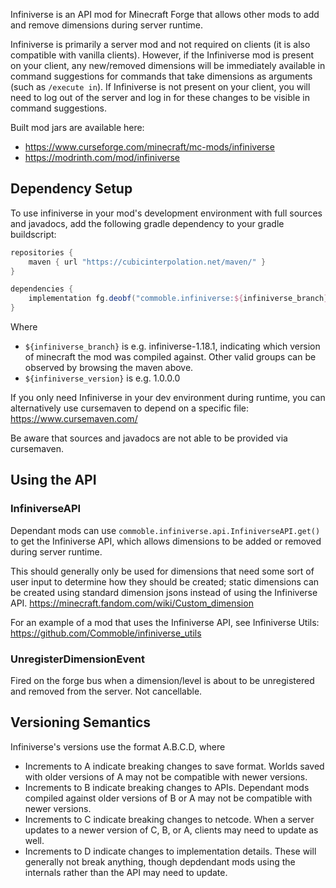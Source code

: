 Infiniverse is an API mod for Minecraft Forge that allows other mods to add and remove dimensions during server runtime.

Infiniverse is primarily a server mod and not required on clients (it is also compatible with vanilla clients). However, if the Infiniverse mod is present on your client, any new/removed dimensions will be immediately available in command suggestions for commands that take dimensions as arguments (such as `/execute in`). If Infiniverse is not present on your client, you will need to log out of the server and log in for these changes to be visible in command suggestions.

Built mod jars are available here:
* <https://www.curseforge.com/minecraft/mc-mods/infiniverse>
* <https://modrinth.com/mod/infiniverse>

## Dependency Setup

To use infiniverse in your mod's development environment with full sources and javadocs, add the following gradle dependency to your gradle buildscript:

```gradle
repositories {
	maven { url "https://cubicinterpolation.net/maven/" }
}

dependencies {
	implementation fg.deobf("commoble.infiniverse:${infiniverse_branch}:${infiniverse_version}")
}
```
Where
* `${infiniverse_branch}` is e.g. infiniverse-1.18.1, indicating which version of minecraft the mod was compiled against. Other valid groups can be observed by browsing the maven above.
* `${infiniverse_version}` is e.g. 1.0.0.0

If you only need Infiniverse in your dev environment during runtime, you can alternatively use cursemaven to depend on a specific file: <https://www.cursemaven.com/>

Be aware that sources and javadocs are not able to be provided via cursemaven.

## Using the API

### InfiniverseAPI

Dependant mods can use `commoble.infiniverse.api.InfiniverseAPI.get()` to get the Infiniverse API, which allows dimensions to be added or removed during server runtime.

This should generally only be used for dimensions that need some sort of user input to determine how they should be created; static dimensions can be created using standard dimension jsons instead of using the Infiniverse API. <https://minecraft.fandom.com/wiki/Custom_dimension>

For an example of a mod that uses the Infiniverse API, see Infiniverse Utils: <https://github.com/Commoble/infiniverse_utils>

### UnregisterDimensionEvent

Fired on the forge bus when a dimension/level is about to be unregistered and removed from the server. Not cancellable.

## Versioning Semantics

Infiniverse's versions use the format A.B.C.D, where
* Increments to A indicate breaking changes to save format. Worlds saved with older versions of A may not be compatible with newer versions.
* Increments to B indicate breaking changes to APIs. Dependant mods compiled against older versions of B or A may not be compatible with newer versions.
* Increments to C indicate breaking changes to netcode. When a server updates to a newer version of C, B, or A, clients may need to update as well.
* Increments to D indicate changes to implementation details. These will generally not break anything, though depdendant mods using the internals rather than the API may need to update.
